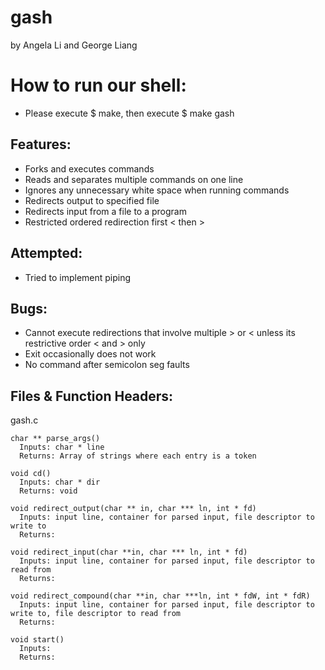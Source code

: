 # gash
by Angela Li and George Liang

# How to run our shell:
  * Please execute $ make, then execute $ make gash

## Features:
  * Forks and executes commands
  * Reads and separates multiple commands on one line
  * Ignores any unnecessary white space when running commands
  * Redirects output to specified file
  * Redirects input from a file to a program
  * Restricted ordered redirection first < then >


## Attempted:
  * Tried to implement piping

## Bugs:
  * Cannot execute redirections that involve multiple > or < unless its restrictive order < and > only
  * Exit occasionally does not work
  * No command after semicolon seg faults

## Files & Function Headers:
  gash.c

    char ** parse_args()
      Inputs: char * line
      Returns: Array of strings where each entry is a token

    void cd()
      Inputs: char * dir
      Returns: void

    void redirect_output(char ** in, char *** ln, int * fd)
      Inputs: input line, container for parsed input, file descriptor to write to
      Returns:

    void redirect_input(char **in, char *** ln, int * fd)
      Inputs: input line, container for parsed input, file descriptor to read from
      Returns:

    void redirect_compound(char **in, char ***ln, int * fdW, int * fdR)
      Inputs: input line, container for parsed input, file descriptor to write to, file descriptor to read from
      Returns:

    void start()
      Inputs:
      Returns:
